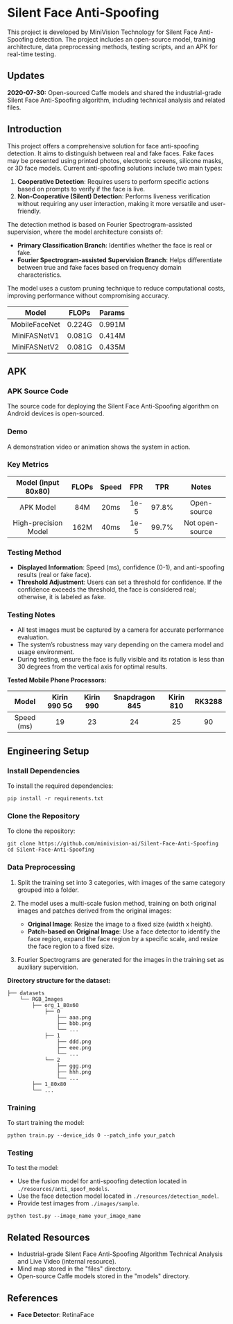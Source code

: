 # Silent Face Anti-Spoofing

This project is developed by MiniVision Technology for Silent Face Anti-Spoofing detection. The project includes an open-source model, training architecture, data preprocessing methods, testing scripts, and an APK for real-time testing.

## Updates
**2020-07-30:** Open-sourced Caffe models and shared the industrial-grade Silent Face Anti-Spoofing algorithm, including technical analysis and related files.

## Introduction
This project offers a comprehensive solution for face anti-spoofing detection. It aims to distinguish between real and fake faces. Fake faces may be presented using printed photos, electronic screens, silicone masks, or 3D face models. Current anti-spoofing solutions include two main types:

1. **Cooperative Detection**: Requires users to perform specific actions based on prompts to verify if the face is live.
2. **Non-Cooperative (Silent) Detection**: Performs liveness verification without requiring any user interaction, making it more versatile and user-friendly.

The detection method is based on Fourier Spectrogram-assisted supervision, where the model architecture consists of:
- **Primary Classification Branch**: Identifies whether the face is real or fake.
- **Fourier Spectrogram-assisted Supervision Branch**: Helps differentiate between true and fake faces based on frequency domain characteristics.

The model uses a custom pruning technique to reduce computational costs, improving performance without compromising accuracy.

| Model              | FLOPs  | Params |
| :----------------: | :----: | :----: |
| MobileFaceNet      | 0.224G | 0.991M |
| MiniFASNetV1       | 0.081G | 0.414M |
| MiniFASNetV2       | 0.081G | 0.435M |

## APK
### APK Source Code
The source code for deploying the Silent Face Anti-Spoofing algorithm on Android devices is open-sourced.

### Demo
A demonstration video or animation shows the system in action.

### Key Metrics
| Model (input 80x80) | FLOPs | Speed | FPR   | TPR   | Notes |
| :----------------:   | :---: | :---: | :---: | :---: | :---: |
| APK Model           | 84M   | 20ms  | 1e-5  | 97.8% | Open-source |
| High-precision Model| 162M  | 40ms  | 1e-5  | 99.7% | Not open-source |

### Testing Method
- **Displayed Information**: Speed (ms), confidence (0-1), and anti-spoofing results (real or fake face).
- **Threshold Adjustment**: Users can set a threshold for confidence. If the confidence exceeds the threshold, the face is considered real; otherwise, it is labeled as fake.

### Testing Notes
- All test images must be captured by a camera for accurate performance evaluation.
- The system’s robustness may vary depending on the camera model and usage environment.
- During testing, ensure the face is fully visible and its rotation is less than 30 degrees from the vertical axis for optimal results.

**Tested Mobile Phone Processors:**

| Model         | Kirin 990 5G | Kirin 990 | Snapdragon 845 | Kirin 810 | RK3288 |
| :-----------: | :----------: | :-------: | :------------: | :-------: | :----: |
| Speed (ms)    | 19           | 23        | 24             | 25        | 90     |

## Engineering Setup

### Install Dependencies
To install the required dependencies:
```
pip install -r requirements.txt
```

### Clone the Repository
To clone the repository:
```
git clone https://github.com/minivision-ai/Silent-Face-Anti-Spoofing  
cd Silent-Face-Anti-Spoofing
```

### Data Preprocessing
1. Split the training set into 3 categories, with images of the same category grouped into a folder.
2. The model uses a multi-scale fusion method, training on both original images and patches derived from the original images:
   - **Original Image**: Resize the image to a fixed size (width x height).
   - **Patch-based on Original Image**: Use a face detector to identify the face region, expand the face region by a specific scale, and resize the face region to a fixed size.

3. Fourier Spectrograms are generated for the images in the training set as auxiliary supervision.

**Directory structure for the dataset:**
```
├── datasets
    └── RGB_Images
        ├── org_1_80x60
            ├── 0
                ├── aaa.png
                ├── bbb.png
                └── ...
            ├── 1
                ├── ddd.png
                ├── eee.png
                └── ...
            └── 2
                ├── ggg.png
                ├── hhh.png
                └── ...
        ├── 1_80x80
        └── ...
```

### Training
To start training the model:
```
python train.py --device_ids 0 --patch_info your_patch
```

### Testing
To test the model:
- Use the fusion model for anti-spoofing detection located in `./resources/anti_spoof_models`.
- Use the face detection model located in `./resources/detection_model`.
- Provide test images from `./images/sample`.
```
python test.py --image_name your_image_name
```

## Related Resources  
- Industrial-grade Silent Face Anti-Spoofing Algorithm Technical Analysis and Live Video (internal resource).
- Mind map stored in the "files" directory.
- Open-source Caffe models stored in the "models" directory.

## References
- **Face Detector**: RetinaFace


